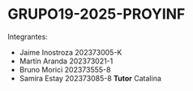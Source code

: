 # GRUPO19-2025-PROYINF

Integrantes:
* Jaime Inostroza 202373005-K
* Martín Aranda 202373021-1
* Bruno Morici 202373555-8
* Samira Estay 202373085-8
**Tutor**
  Catalina
